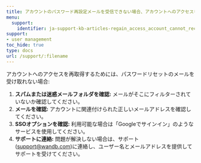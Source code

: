 ```yaml
---
title: アカウントのパスワード再設定メールを受信できない場合、アカウントへのアクセスをどうすれば再取得できますか？
menu:
  support:
    identifier: ja-support-kb-articles-regain_access_account_cannot_receive_password_reset_email
support:
- user management
toc_hide: true
type: docs
url: /support/:filename
---
```


アカウントへのアクセスを再取得するためには、パスワードリセットのメールを受け取れない場合:

1. **スパムまたは迷惑メールフォルダを確認:** メールがそこにフィルターされていないか確認してください。
2. **メールを確認:** アカウントに関連付けられた正しいメールアドレスを確認してください。
3. **SSOオプションを確認:** 利用可能な場合は「Googleでサインイン」のようなサービスを使用してください。
4. **サポートに連絡:** 問題が解決しない場合は、サポート(support@wandb.com)に連絡し、ユーザー名とメールアドレスを提供してサポートを受けてください。
